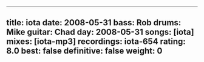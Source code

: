 
---
title: iota
date: 2008-05-31
bass:	Rob
drums:	Mike
guitar:	Chad
day: 2008-05-31
songs: [iota]
mixes: [iota-mp3]
recordings: iota-654
rating: 8.0
best: false
definitive: false
weight: 0
---
